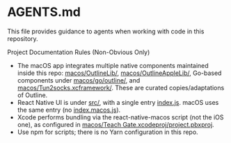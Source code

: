 # AGENTS.md

This file provides guidance to agents when working with code in this repository.

Project Documentation Rules (Non-Obvious Only)

- The macOS app integrates multiple native components maintained inside this repo: [macos/OutlineLib/](macos/OutlineLib/), [macos/OutlineAppleLib/](macos/OutlineAppleLib/), Go-based components under [macos/go/outline/](macos/go/outline/), and [macos/Tun2socks.xcframework/](macos/Tun2socks.xcframework/). These are curated copies/adaptations of Outline.
- React Native UI is under [src/](src/), with a single entry [index.js](index.js). macOS uses the same entry (no [index.macos.js](index.macos.js)).
- Xcode performs bundling via the react-native-macos script (not the iOS one), as configured in [macos/Teach Gate.xcodeproj/project.pbxproj](macos/Teach%20Gate.xcodeproj/project.pbxproj).
- Use npm for scripts; there is no Yarn configuration in this repo.
